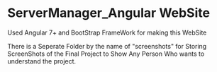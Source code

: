 # ServerManager_Angular WebSite
Used Angular 7+ and BootStrap FrameWork for making this WebSite

There is a Seperate Folder by the name of "screenshots" for Storing ScreenShots of the Final Project 
to Show Any Person Who wants to understand the project. 
